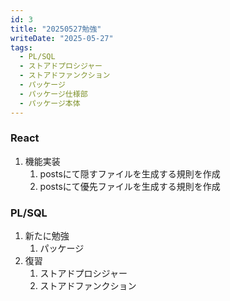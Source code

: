 ```yaml
---
id: 3
title: "20250527勉強"
writeDate: "2025-05-27"
tags:
  - PL/SQL
  - ストアドプロシジャー
  - ストアドファンクション
  - パッケージ
  - パッケージ仕様部
  - パッケージ本体
---
```


### React 
1. 機能実装
   1. postsにて隠すファイルを生成する規則を作成
   2. postsにて優先ファイルを生成する規則を作成

### PL/SQL
1. 新たに勉強
   1. パッケージ
2. 復習
   1. ストアドプロシジャー
   2. ストアドファンクション
